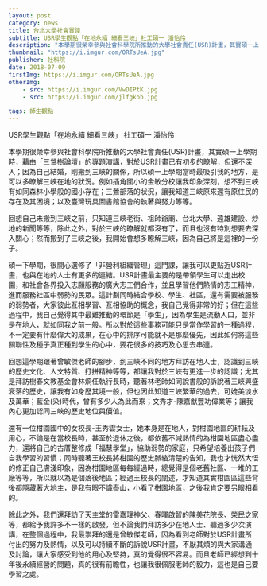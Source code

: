 ```yaml
---
layout: post
category: news
title: 台北大學社會實踐
subtitle: USR學生觀點「在地永續 細看三峽」社工碩一 潘怡伶
description: "本學期很榮幸參與社會科學院所推動的大學社會責任(USR)計畫，其實碩一上學期時，藉由「三鶯樹論壇」的專題演講，對於USR計畫已有初步的瞭解..."
thumbnail: "https://i.imgur.com/ORTsUeA.jpg"
publisher: 社科院
date: 2018-07-09
firstImg: https://i.imgur.com/ORTsUeA.jpg
otherImg:
    - src: https://i.imgur.com/VwDIPtK.jpg
    - src: https://i.imgur.com/jlfgkob.jpg

tags: 師生觀點
---
```


USR學生觀點「在地永續 細看三峽」
社工碩一 潘怡伶

本學期很榮幸參與社會科學院所推動的大學社會責任(USR)計畫，其實碩一上學期時，藉由「三鶯樹論壇」的專題演講，對於USR計畫已有初步的瞭解，但還不深入；因為自己結婚，剛搬到三峽的關係，所以碩一上學期當時最吸引我的地方，是可以多瞭解三峽在地的狀況。例如插角國小的金敏分校讓我印象深刻，想不到三峽有如同森林小學般的國小存在；三鶯部落的狀況，讓我知道三峽原來還有原住民的存在及其困境；以及臺灣玩具圖書館協會的執著與努力等等。

回想自己未搬到三峽之前，只知道三峽老街、祖師爺廟、台北大學、遠雄建設、炒地的新聞等等，除此之外，對於三峽的瞭解就都沒有了，而且也沒有特別想要去深入關心；然而搬到了三峽之後，我開始會想多瞭解三峽，因為自己將是這裡的一份子。

碩一下學期，很開心選修了「非營利組織管理」這門課，讓我可以更貼近USR計畫，也與在地的人士有更多的連結。USR計畫最主要的是帶領學生可以走出校園，和社會各界投入志願服務的廣大志工們合作，並且學習他們熱情的志工精神，進而服務社區中弱勢的民眾。這計劃同時結合學校、學生、社區，還有需要被服務的弱勢者，大家彼此互相學習、互相協助的概念，我自己覺得非常的好；但在這些過程中，我自己覺得其中最難推動的環節是「學生」，因為學生是流動人口，並非是在地人，就如同我之前一般。所以對於這些事務可能只是當作學習的一種過程，不一定要有什麼偉大的成果，在心中的排序可能就不是那麼優先，因此如何將這些關聯性及種子真正種到學生的心中，要花很多的技巧及心思去串連。

回想這學期跟著曾敏傑老師的腳步，到三峽不同的地方拜訪在地人士，認識到三峽的歷史文化、人文特質、打拼精神等等，都讓我對於三峽有更進一步的認識；尤其是拜訪樹春文教基金會林烱任執行長時，聽著林老師如同說書般的訴說著三峽興盛衰落的歷史，讓我有如身歷其境一般，但也因此知道三峽繁華的過去，可媲美淡水及萬華；藍金(染)時代，曾有多少人為此而來；文秀才-陳嘉猷豐功偉業等；讓我內心更加認同三峽的歷史地位與價值。

還有一位柑園國中的女校長-王秀雲女士，她本身是在地人，對柑園地區的耕耘及用心，不論是在當校長時，甚至於退休之後，都依舊不減熱情的為柑園地區盡心盡力，還將自己的古厝整修成「福慧學堂」，協助弱勢的家庭，只希望培養出孩子們自我學習的習慣；同時聽著王校長將柑園的歷史脈絡清楚的告知，我也才恍然大悟的修正自己膚淺印象，因為柑園地區每每經過時，總覺得是個老舊社區、一堆的工廠等等，所以就以為是個落後地區；經過王校長的闡述，才知道其實柑園區這些背後都隱藏著大地主，是我有眼不識泰山，小看了柑園地區，之後我肯定要另眼相看的。

除此之外，我們還拜訪了天主堂的雷嘉理神父、春暉啟智的陳美花院長、榮民之家等，都給予我許多不一樣的啟發，但不論我們拜訪多少在地人士、聽過多少次演講，在整個過程中，我最崇拜的還是曾敏傑老師，因為看到老師對於USR計畫所付出的努力及熱情，以及可以持續不斷的訴說USR計畫，不厭其煩的與大家溝通及討論，讓大家感受到他的用心及堅持，真的覺得很不容易。而且老師已經想到十年後永續經營的問題，真的很有前瞻性，也讓我很佩服老師的毅力，這也是自己要學習之處。